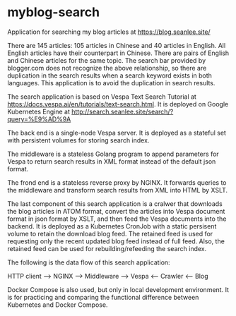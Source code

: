 # myblog-search

Application for searching my blog articles at https://blog.seanlee.site/

There are 145 articles: 105 articles in Chinese and 40 articles in English.
All English articles have their counterpart in Chinese.
There are pairs of English and Chinese articles for the same topic.
The search bar provided by blogger.com does not recognize the above relationship,
so there are duplication in the search results when a search keyword exists in both languages.
This application is to avoid the duplication in search results.

The search application is based on Vespa Text Search Tutorial
at https://docs.vespa.ai/en/tutorials/text-search.html.
It is deployed on Google Kubernetes Engine at http://search.seanlee.site/search/?query=%E9%AD%9A

The back end is a single-node Vespa server. It is deployed as a stateful set with persistent
volumes for storing search index.

The middleware is a stateless Golang program to append parameters for Vespa to return search
results in XML format instead of the default json format.

The frond end is a stateless reverse proxy by NGINX. It forwards queries to the middleware and
transform search results from XML into HTML by XSLT.

The last component of this search application is a cralwer that downloads the blog articles
in ATOM format, convert the articles into Vespa document format in json format by XSLT, and then
feed the Vespa documents into the backend. It is deployed as a Kubernetes CronJob with a
static persisent volume to retain the download blog feed. The retained feed is used for
requesting only the recent updated blog feed instead of full feed. Also, the retained feed can
be used for rebuilding/refeeding the search index.

The following is the data flow of this search application:
<p>
  HTTP client --> NGINX --> Middleware --> Vespa <-- Crawler <-- Blog
</p>

Docker Compose is also used, but only in local development environment. It is for practicing and
comparing the functional difference between Kubernetes and Docker Compose.
